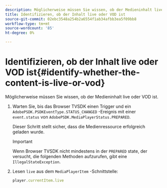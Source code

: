 ```yaml
---
description: Möglicherweise müssen Sie wissen, ob der Medieninhalt live oder VOD ist.
title: Identifizieren, ob der Inhalt live oder VOD ist
source-git-commit: 02ebc3548a254b2a6554f1ab34afbb3ea5f09bb8
workflow-type: tm+mt
source-wordcount: '85'
ht-degree: 0%

---
```


# Identifizieren, ob der Inhalt live oder VOD ist{#identify-whether-the-content-is-live-or-vod}

Möglicherweise müssen Sie wissen, ob der Medieninhalt live oder VOD ist.

1. Warten Sie, bis das Browser TVSDK einen Trigger und ein `AdobePSDK.PSDKEventType.STATUS_CHANGED` -Ereignis mit einer `event.status` von `AdobePSDK.MediaPlayerStatus.PREPARED`.

   Dieser Schritt stellt sicher, dass die Medienressource erfolgreich geladen wurde.

   >[!IMPORTANT]
   >
   >Wenn Browser TVSDK nicht mindestens in der `PREPARED` state, der versucht, die folgenden Methoden aufzurufen, gibt eine `IllegalStateException`.

1. Lesen `live` aus dem `MediaPlayerItem` -Schnittstelle:

   ```js
   player.currentItem.live
   ```
